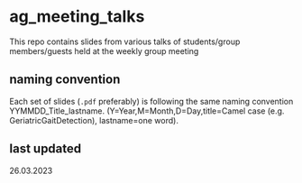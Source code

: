 # ag_meeting_talks
This repo contains slides from various talks of students/group members/guests held at the weekly group meeting

## naming convention
Each set of slides (`.pdf` preferably) is following the same naming convention YYMMDD_Title_lastname. (Y=Year,M=Month,D=Day,title=Camel case (e.g. GeriatricGaitDetection), lastname=one word).

## last updated
26.03.2023

